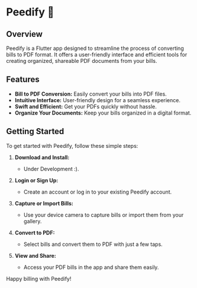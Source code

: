 # Peedify 📇

## Overview

Peedify is a Flutter app designed to streamline the process of converting bills to PDF format. It offers a user-friendly interface and efficient tools for creating organized, shareable PDF documents from your bills.

## Features

- **Bill to PDF Conversion:** Easily convert your bills into PDF files.
- **Intuitive Interface:** User-friendly design for a seamless experience.
- **Swift and Efficient:** Get your PDFs quickly without hassle.
- **Organize Your Documents:** Keep your bills organized in a digital format.

## Getting Started

To get started with Peedify, follow these simple steps:

1. **Download and Install:**

   <!-- - [Download Peedify](#) from the app store. -->

   - Under Development :).

2. **Login or Sign Up:**

   - Create an account or log in to your existing Peedify account.

3. **Capture or Import Bills:**

   - Use your device camera to capture bills or import them from your gallery.

4. **Convert to PDF:**

   - Select bills and convert them to PDF with just a few taps.

5. **View and Share:**
   - Access your PDF bills in the app and share them easily.

Happy billing with Peedify!
